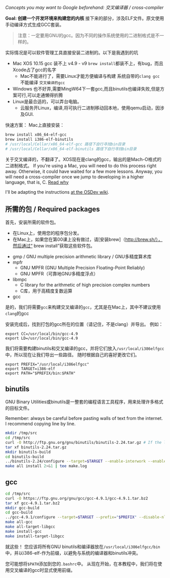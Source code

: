 *Concepts you may want to Google beforehand: 交叉编译器 / cross-compiler*

**Goal: 创建一个开发环境来构建您的内核**
接下来的部分，涉及ELF文件。原文使用手动编译方式生成GCC套装。

> 注意：一定要用GNU的gcc。因为不同的操作系统使用的二进制格式是不一样的。

实际情况是可以软件管理工具直接安装二进制的。以下是我遇到的坑
* Mac XOS 10.15 gcc 装不上 v4.9 - v9 `brew install`都装不上，有bug，而且Xcode占了gcc的名字
    * Mac不能进行了，需要Linux才能方便编译与构建 系统自带的`clang gcc` 不能编译 `交叉编译的gcc`
* Windows 也不好弄,需要MingW64下一套gcc,而且binutils也编译失败,但是方案可行,可以走通懒得折腾
* Linux是最合适的，可以弄台电脑。
    * 云服务开Linux，编译,将可执行二进制移动回本地，使用qemu启动，因涉及GUI.

快速方案：
Mac上直接安装：
```bash
brew install x86_64-elf-gcc
brew install i386-elf-binutils
# /usr/local/Cellar/x86_64-elf-gcc 路径下自行寻找bin目录
# /usr/local/Cellar/x86_64-elf-binutils 路径下自行寻找bin目录
```

关于交叉编译的，不翻译了。XOS现在是clang的gcc，输出的是Mach-O格式的二进制格式。
If you're using a Mac, you will need to do this process right away. Otherwise, it could have waited
for a few more lessons. Anyway, you will need a cross-compiler once we jump to developing in a higher
language, that is, C. [Read why](http://wiki.osdev.org/Why_do_I_need_a_Cross_Compiler%3F)

I'll be adapting the instructions [at the OSDev wiki](http://wiki.osdev.org/GCC_Cross-Compiler). 


所需的包 / Required packages
-----------------

首先，安装所需的软件包。 
* 在Linux上，使用您的程序包分发。 
* 在Mac上，如果您在第00课上没有做过，请[安装brew]（http://brew.sh/），然后通过“ brew install”获取这些软件包。

- gmp / GNU multiple precision arithmetic library / GNU多精度算术库
- mpfr 
    - GNU MPFR (GNU Multiple Precision Floating-Point Reliably) 
    - GNU MPFR（可靠地GNU多精度浮点）
- libmpc
    - C library for the arithmetic of high precision complex numbers
    - C库，用于高精度复数运算
- gcc

是的，我们将需要`gcc`来构建交叉编译的`gcc`，尤其是在Mac上，其中不建议使用`clang`的gcc

安装完成后，找到打包的gcc所在的位置（请记住，不是clang）并导出。 例如：

```
export CC=/usr/local/bin/gcc-4.9
export LD=/usr/local/bin/gcc-4.9
```

我们将需要构建binutils和交叉编译的gcc，并将它们放入`/usr/local/i386elfgcc`中，所以现在让我们导出一些路径。 随时根据自己的喜好更改它们。

```
export PREFIX="/usr/local/i386elfgcc"
export TARGET=i386-elf
export PATH="$PREFIX/bin:$PATH"
```

binutils
--------
GNU Binary Utilities或binutils是一整套的编程语言工具程序，用来处理许多格式的目标文件。

Remember: always be careful before pasting walls of text from the internet. I recommend copying line by line.

```sh
mkdir /tmp/src
cd /tmp/src
curl -O http://ftp.gnu.org/gnu/binutils/binutils-2.24.tar.gz # If the link 404's, look for a more recent version
tar xf binutils-2.24.tar.gz
mkdir binutils-build
cd binutils-build
../binutils-2.24/configure --target=$TARGET --enable-interwork --enable-multilib --disable-nls --disable-werror --prefix=$PREFIX 2>&1 | tee configure.log
make all install 2>&1 | tee make.log
```

gcc
---
```sh
cd /tmp/src
curl -O https://ftp.gnu.org/gnu/gcc/gcc-4.9.1/gcc-4.9.1.tar.bz2
tar xf gcc-4.9.1.tar.bz2
mkdir gcc-build
cd gcc-build
../gcc-4.9.1/configure --target=$TARGET --prefix="$PREFIX" --disable-nls --disable-libssp --enable-languages=c --without-headers
make all-gcc 
make all-target-libgcc 
make install-gcc 
make install-target-libgcc 
```

就这些！ 您应该将所有GNU binutils和编译器放在`/usr/local/i386elfgcc/bin`中，并以i386-elf-作为前缀，以避免与系统的编译器和binutils冲突。

您可能想将`$PATH`添加到您的`.bashrc`中。 从现在开始，在本教程中，我们将在使用交叉编译的gcc时显式使用前缀。

